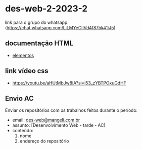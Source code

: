 # des-web-2-2023-2

link para o grupo do whatsapp (https://chat.whatsapp.com/LiLMYeClIVd4f87bk41iJ5)

## documentação HTML
- [elementos](https://developer.mozilla.org/pt-BR/docs/Web/HTML/Element)

## link vídeo css
- https://youtu.be/aHUtMbJw8iA?si=i53_zYBTPOxuGdHF

## Envio AC
Enviar os repositórios com os trabalhos feitos durante o período:
- email: des-web@mangeli.com.br
- assunto: [Desenvolvimento Web - tarde - AC]
- conteúdo:
   1. nome
   2. endereço do repositório
